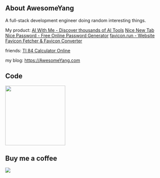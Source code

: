 ## About AwesomeYang
A full-stack development engineer doing random interesting things.

My product:
[AI With Me - Discover thousands of AI Tools](https://aiwith.me)
[Nice New Tab](https://nicenewtab.com)
[Nice Password - Free Online Password Generator](https://nicepasswd.com)
[favicon.run - Website Favicon Fetcher & Favicon Converter](http://favicon.run/)

friends:
[TI 84 Calculator Online](https://ti-84-calculator-online.com)

my blog:
https://AwesomeYang.com

## Code

<a href="https://github.com/StruggleYang">
  <img  height=190px src="https://github-readme-stats.vercel.app/api/top-langs/?username=StruggleYang&layout=compact&langs_count=10&hide=html,javascript,css,freemarker" />
</a>

## Buy me a coffee
<a href="https://www.buymeacoffee.com/yq17245553y"><img src="https://img.buymeacoffee.com/button-api/?text=Buy me a book&emoji=📖&slug=yq17245553y&button_colour=FFDD00&font_colour=000000&font_family=Cookie&outline_colour=000000&coffee_colour=ffffff" /></a>


<!---
StruggleYang/StruggleYang is a ✨ special ✨ repository because its `README.md` (this file) appears on your GitHub profile.
You can click the Preview link to take a look at your changes.
--->
